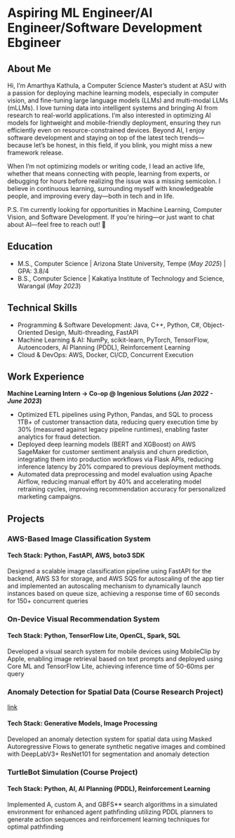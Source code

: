 # Aspiring ML Engineer/AI Engineer/Software Development Ebgineer

## About Me

Hi, I’m Amarthya Kathula, a Computer Science Master’s student at ASU with a passion for deploying machine learning models, especially in computer vision, and fine-tuning large language models (LLMs) and multi-modal LLMs (mLLMs). I love turning data into intelligent systems and bringing AI from research to real-world applications. I’m also interested in optimizing AI models for lightweight and mobile-friendly deployment, ensuring they run efficiently even on resource-constrained devices. Beyond AI, I enjoy software development and staying on top of the latest tech trends—because let’s be honest, in this field, if you blink, you might miss a new framework release.

When I’m not optimizing models or writing code, I lead an active life, whether that means connecting with people, learning from experts, or debugging for hours before realizing the issue was a missing semicolon. I believe in continuous learning, surrounding myself with knowledgeable people, and improving every day—both in tech and in life.

P.S. I’m currently looking for opportunities in Machine Learning, Computer Vision, and Software Development. If you're hiring—or just want to chat about AI—feel free to reach out! 🚀

## Education
- M.S., Computer Science | Arizona State University, Tempe (_May 2025_) | GPA: 3.8/4
- B.S., Computer Science | Kakatiya Institute of Technology and Science, Warangal (_May 2023_)					       		

## Technical Skills
- Programming & Software Development: Java, C++, Python, C#, Object-Oriented Design, Multi-threading, FastAPI
- Machine Learning & AI: NumPy, scikit-learn, PyTorch, TensorFlow, Autoencoders, AI Planning (PDDL), Reinforcement Learning
- Cloud & DevOps: AWS, Docker, CI/CD, Concurrent Execution

## Work Experience
**Machine Learning Intern → Co-op @ Ingenious Solutions (_Jan 2022 - June 2023_)**
- Optimized ETL pipelines using Python, Pandas, and SQL to process 1TB+ of customer transaction data, reducing query execution time by 30% (measured against legacy pipeline runtimes), enabling faster analytics for fraud detection.
- Deployed deep learning models (BERT and XGBoost) on AWS SageMaker for customer sentiment analysis and churn prediction, integrating them into production workflows via Flask APIs, reducing inference latency by 20% compared to previous deployment methods.
- Automated data preprocessing and model evaluation using Apache Airflow, reducing manual effort by 40% and accelerating model retraining cycles, improving recommendation accuracy for personalized marketing campaigns.

## Projects
### AWS-Based Image Classification System
#### Tech Stack: Python, FastAPI, AWS, boto3 SDK
Designed a scalable image classification pipeline using FastAPI for the backend, AWS S3 for storage, and AWS SQS for autoscaling of the app tier and implemented an autoscaling mechanism to dynamically launch instances based on queue size, achieving a response time of 60 seconds for 150+ concurrent queries

### On-Device Visual Recommendation System
#### Tech Stack: Python, TensorFlow Lite, OpenCL, Spark, SQL
Developed a visual search system for mobile devices using MobileClip by Apple, enabling image retrieval based on text prompts and deployed using Core ML and TensorFlow Lite, achieving inference time of 50-60ms per query

### Anomaly Detection for Spatial Data (Course Research Project)
[link](https://github.com/Amarthya085/Anomaly-Detection/tree/master)
#### Tech Stack: Generative Models, Image Processing
Developed an anomaly detection system for spatial data using Masked Autoregressive Flows to generate synthetic negative images and combined with DeepLabV3+ ResNet101 for segmentation and anomaly detection

### TurtleBot Simulation (Course Project)
#### Tech Stack: Python, AI, AI Planning (PDDL), Reinforcement Learning
Implemented A, custom A, and GBFS** search algorithms in a simulated environment for enhanced agent pathfinding utilizing PDDL planners to generate action sequences and reinforcement learning techniques for optimal pathfinding

